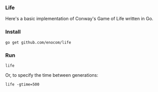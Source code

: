 ### Life

Here's a basic implementation of Conway's Game of Life written in Go.

### Install

```
go get github.com/enocom/life
```

### Run

```
life
```

Or, to specify the time between generations:

```
life -gtime=500
```
